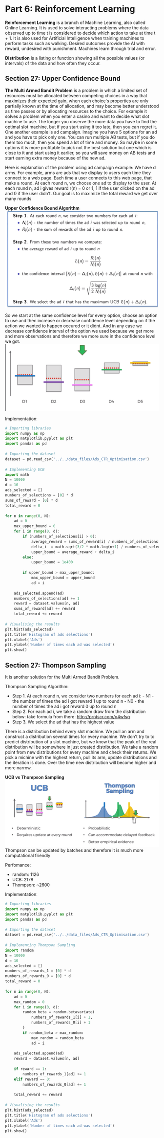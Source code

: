 # Part 6: Reinforcement Learning

**Reinforcement Learning** is a branch of Machine Learning, also called Online Learning. It is used to solve interacting problems where the data observed up to time t is considered to decide which action to take at time t + 1. It is also used for Artificial Intelligence when training machines to perform tasks such as walking. Desired outcomes provide the AI with reward, undesired with punishment. Machines learn through trial and error.

**Distribution** is a listing or function showing all the possible values (or intervals) of the data and how often they occur. 

## Section 27: Upper Confidence Bound

**The Multi Armed Bandit Problem** is a problem in which a limited set of resources must be allocated between competing choices in a way that maximizes their expected gain, when each choice's properties are only partially known at the time of allocation, and may become better understood as time passes or by allocating resources to the choice. For example it solves a problem when you enter a casino and want to decide what slot machine to use. The longer you observe the more data you have to find the optimal slot machine, but if you start using it too late, then you can regret it.
One another example is ad campaign. Imagine you have 5 options for an ad and you have to pick only one. You can run multiple AB tests, but if you do them too much, then you spend a lot of time and money. So maybe in some options it is more profitable to pick not the best solution but one which is close to it and start using it earlier, so you will save money on AB tests and start earning extra money because of the new ad.

Here is explanation of the problem using ad campaign example:
We have d arms. For example, arms are ads that we display to users each time they connect to a web page.
Each time a user connects to this web page, that maks a round.
At each round n, we choose one ad to display to the user.
At each round n, ad i gives reward r(n) = 0 or 1, 1 if the user clicked on the ad and 0 if the user didn’t.
Our goal is to maximize the total reward we get over many rounds

**Upper Confidence Bound Algorithm**
![image](images/41.png)

So we start at the same confidence level for every option, choose an option to use and then increase or decrease confidence level depending on if the action we wanted to happen occured or it didnt. And in any case we decrease confidence interval of the option we used because we get more and more observations and therefore we more sure in the confidence level we got.
![image](images/42.png)

Implementation:
```python
# Importing libraries
import numpy as np
import matplotlib.pyplot as plt
import pandas as pd

# Importing the dataset
dataset = pd.read_csv('../../data_files/Ads_CTR_Optimisation.csv')

# Implementing UCB
import math
N = 10000
d = 10
ads_selected = []
numbers_of_selections = [0] * d
sums_of_reward = [0] * d
total_reward = 0

for n in range(0, N):
    ad = 0
    max_upper_bound = 0
    for i in range(0, d):
        if (numbers_of_selections[i] > 0):
            average_reward = sums_of_reward[i] / numbers_of_selections[i]
            delta_i  = math.sqrt(3/2 * math.log(n+1) / numbers_of_selections[i])
            upper_bound = average_reward + delta_i
        else:
            upper_bound = 1e400

        if upper_bound > max_upper_bound:
            max_upper_bound = upper_bound
            ad = i

    ads_selected.append(ad)
    numbers_of_selections[ad] += 1
    reward = dataset.values[n, ad]
    sums_of_reward[ad] += reward
    total_reward += reward

# Visualising the results
plt.hist(ads_selected)
plt.title('Histogram of ads selections')
plt.xlabel('Ads')
plt.ylabel('Number of times each ad was selected')
plt.show()
```

## Section 27: Thompson Sampling

It is another solution for the Multi Armed Bandit Problem.

Thompson Sampling Algorithm:
* Step 1. At each round n, we consider two numbers for each ad i:
            - N1  -  the number of times the ad i got reward 1 up to round n
            - N0  -  the number of times the ad i got reward 0 up to round n
* Step 2. For each ad i, we take a random draw from the distribution below: take formula from there: http://prntscr.com/o4wfsq
* Step 3. We select the ad that has the highest value

There is a distribution behind every slot machine. We pull an arm and construct a distribution several times for every machine. We don’t try to to predict distribution of a slot machine, but we know that the peak of the real distribution wil be somewhere in just created distribution. We take a random point from new distributions for every machine and check their returns. We pick a michine with the highest return, pull its arm, update distributions and the iteration is done.
Over the time new distribution will become higher and more narrow.

**UCB vs Thompson Sampling**
![image](images/43.png)
Thompson can be updated by batches and therefore it is much more computational friendly

Perfomance:
* random: 1126
* UCB: 2178
* Thompson: ~2600

Implementation:
```python
# Importing libraries
import numpy as np
import matplotlib.pyplot as plt
import pandas as pd

# Importing the dataset
dataset = pd.read_csv('../../data_files/Ads_CTR_Optimisation.csv')

# Implementing Thompson Sampling
import random
N = 10000
d = 10
ads_selected = []
numbers_of_rewards_1 = [0] * d
numbers_of_rewards_0 = [0] * d
total_reward = 0

for n in range(0, N):
    ad = 0
    max_random = 0
    for i in range(0, d):
        random_beta = random.betavariate(
            numbers_of_rewards_1[i] + 1,
            numbers_of_rewards_0[i] + 1
        )
        if random_beta > max_random:
            max_random = random_beta
            ad = i

    ads_selected.append(ad)
    reward = dataset.values[n, ad]

    if reward == 1:
        numbers_of_rewards_1[ad] += 1
    elif reward == 0:
        numbers_of_rewards_0[ad] += 1

    total_reward += reward

# Visualising the results
plt.hist(ads_selected)
plt.title('Histogram of ads selections')
plt.xlabel('Ads')
plt.ylabel('Number of times each ad was selected')
plt.show()
```
